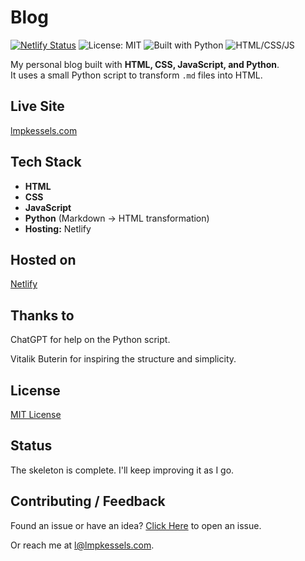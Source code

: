 # Blog

[![Netlify Status](https://api.netlify.com/api/v1/badges/ca9be473-94c9-4b53-8b03-4852c00ae3e9/deploy-status)](https://app.netlify.com/sites/lmpkessels/deploys)
![License: MIT](https://img.shields.io/badge/License-MIT-green.svg)
![Built with Python](https://img.shields.io/badge/Built%20with-Python-blue.svg)
![HTML/CSS/JS](https://img.shields.io/badge/HTML%20%2F%20CSS%20%2F%20JS-orange.svg)

My personal blog built with **HTML, CSS, JavaScript, and Python**.  
It uses a small Python script to transform `.md` files into HTML.

## Live Site

[lmpkessels.com](https://lmpkessels.com)

## Tech Stack

- **HTML**
- **CSS**
- **JavaScript**
- **Python** (Markdown → HTML transformation)
- **Hosting:** Netlify

## Hosted on

[Netlify](https://www.netlify.com/)

## Thanks to

ChatGPT for help on the Python script.

Vitalik Buterin for inspiring the structure and simplicity.

## License

[MIT License](https://opensource.org/license/mit)

## Status

The skeleton is complete. I'll keep improving it as I go.

## Contributing / Feedback

Found an issue or have an idea? [Click Here](https://github.com/Lmpkessels/blog/issues/new) to open an issue.

Or reach me at [l@lmpkessels.com](l@lmpkessels.com).
